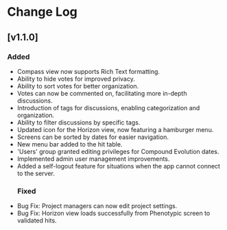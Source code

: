 # Change Log

## [v1.1.0]
### Added
- Compass view now supports Rich Text formatting.
- Ability to hide votes for improved privacy.
- Ability to sort votes for better organization.
- Votes can now be commented on, facilitating more in-depth discussions.
- Introduction of tags for discussions, enabling categorization and organization.
- Ability to filter discussions by specific tags.
- Updated icon for the Horizon view, now featuring a hamburger menu.
- Screens can be sorted by dates for easier navigation.
- New menu bar added to the hit table.
- 'Users' group granted editing privileges for Compound Evolution dates.
- Implemented admin user management improvements.
- Added a self-logout feature for situations when the app cannot connect to the server.
  ### Fixed
- Bug Fix: Project managers can now edit project settings.
- Bug Fix: Horizon view loads successfully from Phenotypic screen to validated hits.
